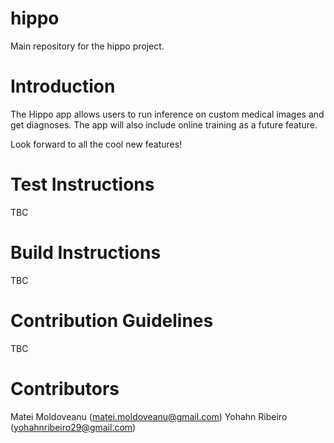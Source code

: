 # hippo
Main repository for the hippo project. 

# Introduction

The Hippo app allows users to run inference on custom medical images and get diagnoses. The app
will also include online training as a future feature.

Look forward to all the cool new features!

# Test Instructions

TBC

# Build Instructions

TBC

# Contribution Guidelines

TBC

 # Contributors
 Matei Moldoveanu (matei.moldoveanu@gmail.com)
 Yohahn Ribeiro (yohahnribeiro29@gmail.com)